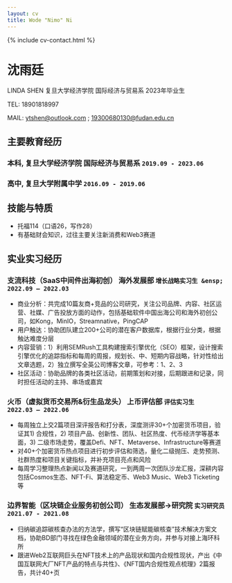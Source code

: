 ```yaml
---
layout: cv
title: Wode "Nimo" Ni
---
```

<!--
include contact information from the front matter
Supported arguments:
    - homepage: url, text
    - phone
    - email
-->

{% include cv-contact.html %}
# **沈雨廷** 
LINDA SHEN  复旦大学经济学院  国际经济与贸易系  2023年毕业生

TEL: 18901818997   

MAIL: ytshen@outlook.com ; 19300680130@fudan.edu.cn

## 主要教育经历

### **本科,  复旦大学经济学院 国际经济与贸易系** `2019.09 - 2023.06`

### **高中,  复旦大学附属中学** `2016.09 - 2019.06 `

## 技能与特质

- 托福114（口语26，写作28）	
- 有基础财会知识，过往主要关注新消费和Web3赛道

## 实业实习经历 
### **支流科技（SaaS中间件出海初创）  海外发展部**  `增长战略实习生 &ensp; 2022.09 – 2022.03`
- 商业分析：共完成10篇友商+竞品的公司研究，关注公司品牌、内容、社区运营、社媒、广告投放方面的动作，包括基础软件中国出海公司和海外初创公司，如Kong，MinIO，Streamnative，PingCAP
- 用户触达：协助团队建立200+公司的潜在客户数据库，根据行业分类，根据触达难度分层
- 内容营销：1）利用SEMRush工具构建搜索引擎优化（SEO）框架，设计搜索引擎优化的追踪指标和每周的周报，规划长、中、短期内容战略，针对性给出文章选题，2）独立撰写全英公司博客文章，可参考：1、2、3
- 社区活动：协助品牌的各类社区活动，前期策划和对接，后期跟进和记录，同时担任活动的主持、串场或嘉宾
### **火币（虚拟货币交易所&衍生品龙头） 上币评估部**  `评估实习生     2022.03 – 2022.06`
- 每周独立上交2篇项目深评报告和打分表，深度测评30+个加密货币项目，验证其1) 合规性，2) 项目产品、创新性、团队、社区热度、代币经济学等基本面，3) 二级市场走势，覆盖Defi、NFT、Metaverse、Infrastructure等赛道
- 对40+个加密货币热点项目进行初步评估和筛选，量化二级抛压、走势预测、社群热度和项目关键指标，并补充项目亮点和风险
- 每周学习整理热点新闻以及赛道研究，一到两周一次团队沙龙汇报，深耕内容包括Cosmos生态、NFT-Fi、算法稳定币、Web3 Music、Web3 Ticketing等
### **边界智能（区块链企业服务初创公司） 生态发展部→研究院** `实习研究员      2021.07 - 2021.08`         
- 归纳碳追踪碳核查办法的方法学，撰写“区块链赋能碳核查”技术解决方案文档，协助BD部门寻找在绿色金融领域的潜在业务方向，并参与对接上海环科所
- 跟进Web2互联网巨头在NFT技术上的产品现状和国内合规性现状，产出《中国互联网大厂NFT产品的特点与共性》、《NFT国内合规性观点梳理》2篇报告，共计40+页
